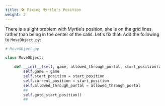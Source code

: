 ```yaml
---
title: 🛠️ Fixing Myrtle's Position
weight: 2
---
```


There is a slight problem with Myrtle's position, she is on the grid lines rather than being in the center of the calls.
Let's fix that.
Add the following to `MoveObject.py`:

```python
# MoveObject.py

class MoveObject:

    def __init__(self, game, allowed_through_portal, start_position):
        self.game = game
        self.start_position = start_position
        self.current_position = start_position
        self.allowed_through_portal = allowed_through_portal
        ##
        self.goto_start_position()
        ##

```
